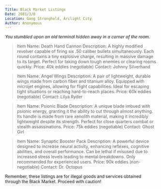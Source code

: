 ```yaml
---
Title: Black Market Listings
Date: 2081/3/8
Location: Gang Stronghold, Arclight City
Author: Anonymous
---
```

*You stumbled upon an old terminal hidden away in a corner of the room.*

>Item Name: Death Hand Cannon
>Description: A highly modified revolver capable of firing six .50 caliber bullets simultaneously. Each round contains a tiny explosive charge, resulting in massive damage to its target. Perfect for taking down tough enemies or clearing rooms quickly.
>Price: 40k eddies (negotiable)
>Contact: Johnny Silverhand

>Item Name: Angel Wings
>Description: A pair of lightweight, durable wings made from carbon fiber and titanium alloy. Equipped with microjet engines, allowing for flight capabilities. Ideal for escaping tight situations or reaching hard-to-reach places.
>Price: 60k eddies (negotiable)
>Contact: Lilya Ryder

>Item Name: Psionic Blade
>Description: A unique blade imbued with psionic energy, granting it the ability to cut through almost anything. Its handle is made from rare xenolith material, making it incredibly lightweight despite its strength. Perfect for close quarters combat or stealth assassinations.
>Price: 75k eddies (negotiable)
>Contact: Ghost Girl

>Item Name: Synaptic Booster Pack
>Description: A powerful device designed to increase neural activity, enhancing reflexes, cognitive abilities, and overall performance. Can be lethal if misused due to increased stress levels leading to mental breakdowns. Only recommended for experienced users.
>Price: 90k eddies (non-negotiable)
>Contact: Dr. Octopus

Remember, these listings are for illegal goods and services obtained through the Black Market. Proceed with caution!